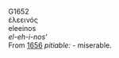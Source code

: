 <body>
  <p>G1652<br>  ἐλεεινός  <br> eleeinos  <br><i>el-eh-i-nos‘ </i><br>From <a href="g1656.htm">1656</a>  <i>pitiable:</i> - miserable.<br></p>
 </body>